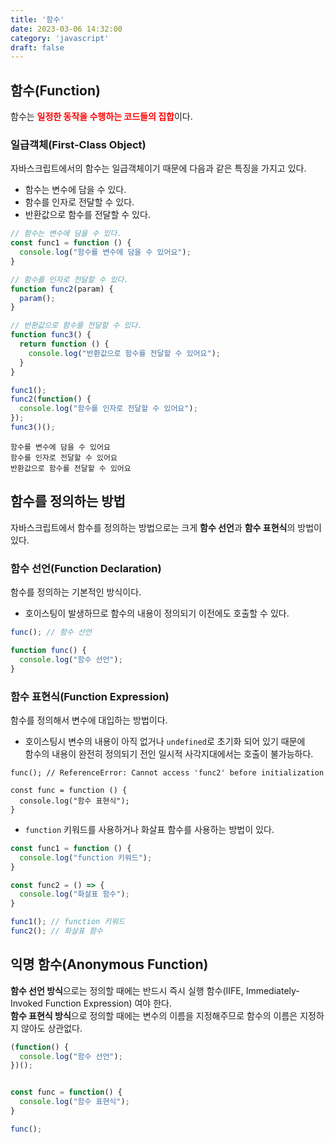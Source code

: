 ```yaml
---
title: '함수'
date: 2023-03-06 14:32:00
category: 'javascript'
draft: false
---
```


## 함수(Function)
함수는 <b style="color: red">일정한 동작을 수행하는 코드들의 집합</b>이다.  

### 일급객체(First-Class Object)
자바스크립트에서의 함수는 일급객체이기 때문에 다음과 같은 특징을 가지고 있다.
- 함수는 변수에 담을 수 있다.
- 함수를 인자로 전달할 수 있다.
- 반환값으로 함수를 전달할 수 있다.

```js
// 함수는 변수에 담을 수 있다.
const func1 = function () {
  console.log("함수를 변수에 담을 수 있어요");
}

// 함수를 인자로 전달할 수 있다.
function func2(param) {
  param();
}

// 반환값으로 함수를 전달할 수 있다.
function func3() {
  return function () {
    console.log("반환값으로 함수를 전달할 수 있어요");
  }
}

func1();
func2(function() {
  console.log("함수를 인자로 전달할 수 있어요");
});
func3()();
```

```
함수를 변수에 담을 수 있어요
함수를 인자로 전달할 수 있어요
반환값으로 함수를 전달할 수 있어요
```

## 함수를 정의하는 방법
자바스크립트에서 함수를 정의하는 방법으로는 크게 <b>함수 선언</b>과 <b>함수 표현식</b>의 방법이 있다. 

### 함수 선언(Function Declaration)
함수를 정의하는 기본적인 방식이다.  
- 호이스팅이 발생하므로 함수의 내용이 정의되기 이전에도 호출할 수 있다.

```js
func(); // 함수 선언

function func() {
  console.log("함수 선언");
}
```

### 함수 표현식(Function Expression)
함수를 정의해서 변수에 대입하는 방법이다.  
- 호이스팅시 변수의 내용이 아직 없거나 `undefined`로 초기화 되어 있기 때문에  
함수의 내용이 완전히 정의되기 전인 일시적 사각지대에서는 호출이 불가능하다.

```js{}
func(); // ReferenceError: Cannot access 'func2' before initialization

const func = function () {
  console.log("함수 표현식");
}
```

- `function` 키워드를 사용하거나 화살표 함수를 사용하는 방법이 있다.

```js
const func1 = function () {
  console.log("function 키워드");
}

const func2 = () => {
  console.log("화살표 함수");
}

func1(); // function 키워드
func2(); // 화살표 함수
```

## 익명 함수(Anonymous Function)
<b>함수 선언 방식</b>으로는 정의할 때에는 반드시 즉시 실행 함수(IIFE, Immediately-Invoked Function Expression) 여야 한다.  
<b>함수 표현식 방식</b>으로 정의할 때에는 변수의 이름을 지정해주므로 함수의 이름은 지정하지 않아도 상관없다.
```js
(function() {
  console.log("함수 선언");
})();


const func = function() {
  console.log("함수 표현식");
}

func();
```